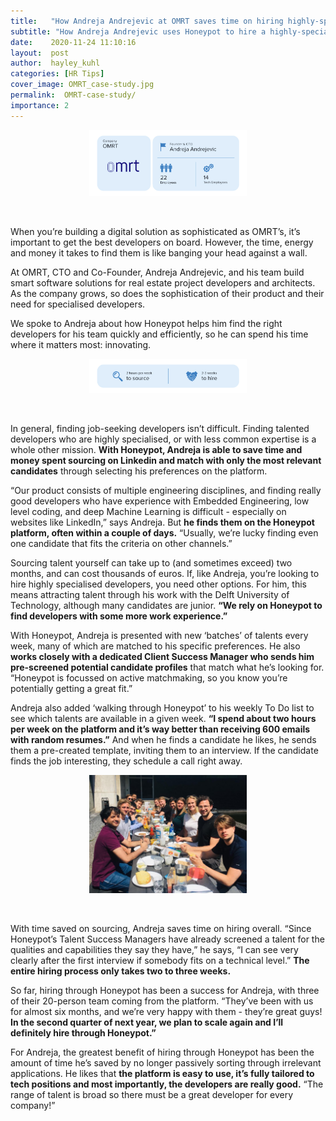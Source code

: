 ```yaml
---
title:   "How Andreja Andrejevic at OMRT saves time on hiring highly-specialised developers through Honeypot"
subtitle: "How Andreja Andrejevic uses Honeypot to hire a highly-specialised development team in 2-3 weeks per developer."
date:    2020-11-24 11:10:16
layout:  post
author:  hayley_kuhl
categories: [HR Tips]
cover_image: OMRT_case-study.jpg
permalink:  OMRT-case-study/
importance: 2
---
```


<p align="center"><img alt="OMRT company information" src="/assets/images/OMRT-in-image2.jpg" style="width:50% !important;"></p><br>

When you’re building a digital solution as sophisticated as OMRT’s, it’s important to get the best developers on board. However, the time, energy and money it takes to find them is like banging your head against a wall.

At OMRT, CTO and Co-Founder, Andreja Andrejevic, and his team build smart software solutions for real estate project developers and architects. As the company grows, so does the sophistication of their product and their need for specialised developers. 

We spoke to Andreja about how Honeypot helps him find the right developers for his team quickly and efficiently, so he can spend his time where it matters most: innovating.  

<!--more-->

<p align="center"><img alt="OMRT company hiring stats" src="/assets/images/OMRT-in-image1.jpg" style="width:50% !important;"></p><br>

In general, finding job-seeking developers isn’t difficult. Finding talented developers who are highly specialised, or with less common expertise is a whole other mission. **With Honeypot, Andreja is able to save time and money spent sourcing on Linkedin and match with only the most relevant candidates** through selecting his preferences on the platform.

“Our product consists of multiple engineering disciplines, and finding really good developers who have experience with Embedded Engineering, low level coding, and deep Machine Learning is difficult - especially on websites like LinkedIn,” says Andreja. But **he finds them on the Honeypot platform, often within a couple of days.** “Usually, we’re lucky finding even one candidate that fits the criteria on other channels.”

Sourcing talent yourself can take up to (and sometimes exceed) two months, and can cost thousands of euros. If, like Andreja, you’re looking to hire highly specialised developers, you need other options. For him, this means attracting talent through his work with the Delft University of Technology, although many candidates are junior. **“We rely on Honeypot to find developers with some more work experience.”** 

With Honeypot, Andreja is presented with new ‘batches’ of talents every week, many of which are matched to his specific preferences. He also **works closely with a dedicated Client Success Manager who sends him pre-screened potential candidate profiles** that match what he’s looking for. “Honeypot is focussed on active matchmaking, so you know you’re potentially getting a great fit.” 

Andreja also added ‘walking through Honeypot’ to his weekly To Do list to see which talents are available in a given week. **“I spend about two hours per week on the platform and it’s way better than receiving 600 emails with random resumes.”** And when he finds a candidate he likes, he sends them a pre-created template, inviting them to an interview. If the candidate finds the job interesting, they schedule a call right away. 

<p align="center"><img alt="OMRT team photo" src="/assets/images/OMRT-team-photo.jpeg" style="width:50% !important;"></p><br>

With time saved on sourcing, Andreja saves time on hiring overall. “Since Honeypot’s Talent Success Managers have already screened a talent for the qualities and capabilities they say they have,” he says, “I can see very clearly after the first interview if somebody fits on a technical level.” **The entire hiring process only takes two to three weeks.** 

So far, hiring through Honeypot has been a success for Andreja, with three of their 20-person team coming from the platform. “They’ve been with us for almost six months, and we’re very happy with them - they’re great guys! **In the second quarter of next year, we plan to scale again and I’ll definitely hire through Honeypot.”**

For Andreja, the greatest benefit of hiring through Honeypot has been the amount of time he’s saved by no longer passively sorting through irrelevant applications. He likes that **the platform is easy to use, it’s fully tailored to tech positions and most importantly, the developers are really good.** “The range of talent is broad so there must be a great developer for every company!”
